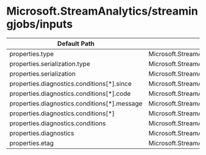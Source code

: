 # Microsoft.StreamAnalytics/streamingjobs/inputs

| Default Path | Alias |
|---|---|
| properties.type | Microsoft.StreamAnalytics/streamingjobs/inputs/type |
| properties.serialization.type | Microsoft.StreamAnalytics/streamingjobs/inputs/serialization.type |
| properties.serialization | Microsoft.StreamAnalytics/streamingjobs/inputs/serialization |
| properties.diagnostics.conditions[*].since | Microsoft.StreamAnalytics/streamingjobs/inputs/diagnostics.conditions[*].since |
| properties.diagnostics.conditions[*].code | Microsoft.StreamAnalytics/streamingjobs/inputs/diagnostics.conditions[*].code |
| properties.diagnostics.conditions[*].message | Microsoft.StreamAnalytics/streamingjobs/inputs/diagnostics.conditions[*].message |
| properties.diagnostics.conditions[*] | Microsoft.StreamAnalytics/streamingjobs/inputs/diagnostics.conditions[*] |
| properties.diagnostics.conditions | Microsoft.StreamAnalytics/streamingjobs/inputs/diagnostics.conditions |
| properties.diagnostics | Microsoft.StreamAnalytics/streamingjobs/inputs/diagnostics |
| properties.etag | Microsoft.StreamAnalytics/streamingjobs/inputs/etag |

